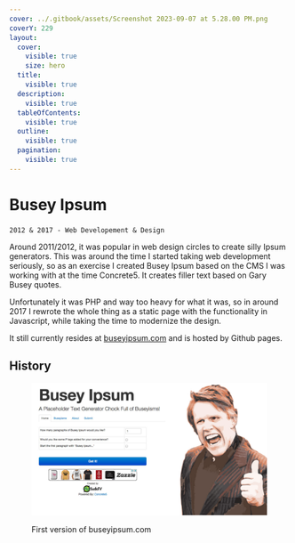 ```yaml
---
cover: ../.gitbook/assets/Screenshot 2023-09-07 at 5.28.00 PM.png
coverY: 229
layout:
  cover:
    visible: true
    size: hero
  title:
    visible: true
  description:
    visible: true
  tableOfContents:
    visible: true
  outline:
    visible: true
  pagination:
    visible: true
---
```


# Busey Ipsum

`2012 & 2017 - Web Developement & Design`

Around 2011/2012, it was popular in web design circles to create silly Ipsum generators. This was around the time I started taking web development seriously, so as an exercise I created Busey Ipsum based on the CMS I was working with at the time Concrete5. It creates filler text based on Gary Busey quotes.&#x20;

Unfortunately it was PHP and way too heavy for what it was, so in around 2017 I rewrote the whole thing as a static page with the functionality in Javascript, while taking the time to modernize the design.

&#x20;It still currently resides at [buseyipsum.com](http://www.buseyipsum.com) and is hosted by Github pages.&#x20;

## History

<figure><img src="../.gitbook/assets/screencapture-buseyipsum-com-(1).jpg" alt=""><figcaption><p>First version of buseyipsum.com</p></figcaption></figure>
